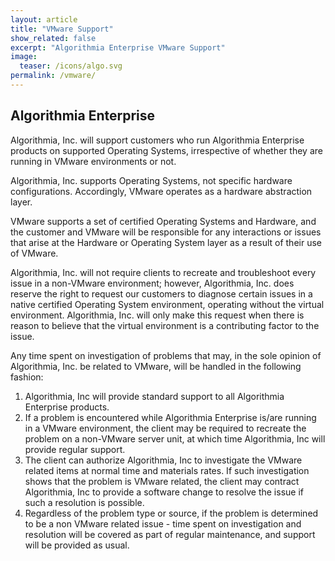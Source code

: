 ```yaml
---
layout: article
title: "VMware Support"
show_related: false
excerpt: "Algorithmia Enterprise VMware Support"
image:
  teaser: /icons/algo.svg
permalink: /vmware/
---
```


<div class="syn-styles-supported">
<h2>Algorithmia Enterprise</h2>
<p class="syn-body-1">Algorithmia, Inc. will support customers who run Algorithmia Enterprise products on supported Operating Systems, irrespective of whether they are running in VMware environments or not.</p>

<p class="syn-body-1">Algorithmia, Inc. supports Operating Systems, not specific hardware configurations. Accordingly, VMware operates as a hardware abstraction layer.</p>

<p class="syn-body-1">VMware supports a set of certified Operating Systems and Hardware, and the customer and VMware will be responsible for any interactions or issues that arise at the Hardware or Operating System layer as a result of their use of VMware.</p>

<p class="syn-body-1">Algorithmia, Inc. will not require clients to recreate and troubleshoot every issue in a non-VMware environment; however, Algorithmia, Inc. does reserve the right to request our customers to diagnose certain issues in a native certified Operating System environment, operating without the virtual environment. Algorithmia, Inc. will only make this request when there is reason to believe that the virtual environment is a contributing factor to the issue.</p>

<p class="syn-body-1">Any time spent on investigation of problems that may, in the sole opinion of Algorithmia, Inc. be related to VMware, will be handled in the following fashion:</p>
<ol>
	<li>Algorithmia, Inc will provide standard support to all Algorithmia Enterprise products.</li>
	<li>If a problem is encountered while Algorithmia Enterprise is/are running in a VMware environment, the client may be required to recreate the problem on a non-VMware server unit, at which time Algorithmia, Inc will provide regular support.</li>
	<li>The client can authorize Algorithmia, Inc to investigate the VMware related items at normal time and materials rates. If such investigation shows that the problem is VMware related, the client may contract Algorithmia, Inc to provide a software change to resolve the issue if such a resolution is possible.</li>
	<li>Regardless of the problem type or source, if the problem is determined to be a non VMware related issue - time spent on investigation and resolution will be covered as part of regular maintenance, and support will be provided as usual.</li>
</ol>
</div>